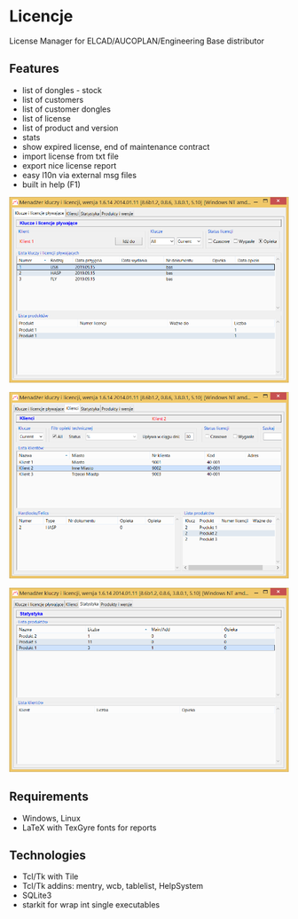 # Licencje
License Manager for ELCAD/AUCOPLAN/Engineering Base distributor

## Features
 * list of dongles - stock
 * list of customers
 * list of customer dongles
 * list of license
 * list of product and version
 * stats
 * show expired license, end of maintenance contract
 * import license from txt file
 * export nice license report
 * easy l10n via external msg files
 * built in help (F1)

![Klucze](https://raw.githubusercontent.com/TeaM-TL/Licencje/master/screenshots/Licencje_1.png)

![Klucze](https://raw.githubusercontent.com/TeaM-TL/Licencje/master/screenshots/Licencje_2.png)

![Klucze](https://raw.githubusercontent.com/TeaM-TL/Licencje/master/screenshots/Licencje_3.png)

## Requirements
 * Windows, Linux
 * LaTeX with TexGyre fonts for reports

## Technologies
 * Tcl/Tk with Tile
 * Tcl/Tk addins: mentry, wcb, tablelist, HelpSystem
 * SQLite3
 * starkit for wrap int single executables


